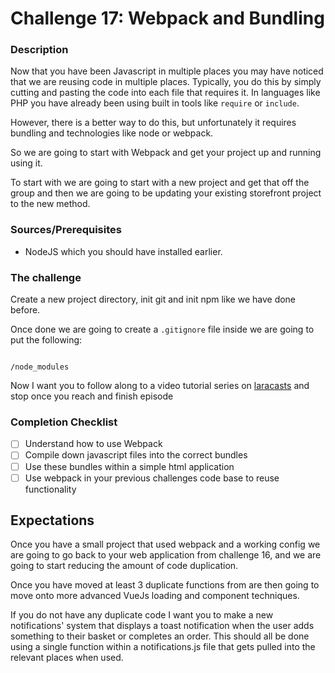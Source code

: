 # Challenge 17: Webpack and Bundling

### Description

Now that you have been Javascript in multiple places you may have noticed that we are reusing code in multiple places.
Typically, you do this by simply cutting and pasting the code into each file that requires it. In languages like PHP you
have already been using built in tools like `require` or `include`.

However, there is a better way to do this, but unfortunately it requires bundling and technologies like node or webpack.

So we are going to start with Webpack and get your project up and running using it.

To start with we are going to start with a new project and get that off the group and then we are going to be updating
your existing storefront project to the new method.

### Sources/Prerequisites

- NodeJS which you should have installed earlier.

### The challenge

Create a new project directory, init git and init npm like we have done before.

Once done we are going to create a `.gitignore` file inside we are going to put the following:

```gitignore

/node_modules

```

Now I want you to follow along to a video tutorial series
on [laracasts](https://laracasts.com/series/webpack-for-everyone/episodes/1) and stop once you reach and finish episode

### Completion Checklist

- [ ] Understand how to use Webpack
- [ ] Compile down javascript files into the correct bundles
- [ ] Use these bundles within a simple html application
- [ ] Use webpack in your previous challenges code base to reuse functionality

## Expectations

Once you have a small project that used webpack and a working config we are going to go back to your web application
from challenge 16, and we are going to start reducing the amount of code duplication.

Once you have moved at least 3 duplicate functions from are then going to move onto more advanced VueJs loading and
component techniques.

If you do not have any duplicate code I want you to make a new notifications' system that displays a toast notification
when the user adds something to their basket or completes an order. This should all be done using a single function
within a notifications.js file that gets pulled into the relevant places when used. 